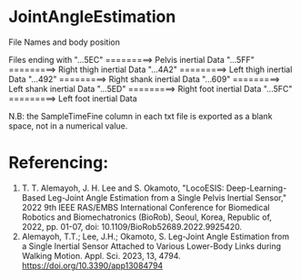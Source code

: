 # JointAngleEstimation

File Names and body position

Files ending with "...5EC" =========> Pelvis inertial Data
                  "...5FF" =========> Right thigh inertial Data
                  "...4A2" =========> Left thigh inertial Data
                  "...492" =========> Right shank inertial Data
                  "...609" =========> Left shank inertial Data
                  "...5ED" =========> Right foot inertial Data
                  "...5FC" =========> Left foot inertial Data


N.B: the SampleTimeFine column in each txt file is exported as a blank space, not in a numerical value.

# Referencing: 
1. T. T. Alemayoh, J. H. Lee and S. Okamoto, "LocoESIS: Deep-Learning-Based Leg-Joint Angle Estimation from a Single Pelvis Inertial Sensor," 2022 9th IEEE RAS/EMBS International Conference for Biomedical Robotics and Biomechatronics (BioRob), Seoul, Korea, Republic of, 2022, pp. 01-07, doi: 10.1109/BioRob52689.2022.9925420.
2. Alemayoh, T.T.; Lee, J.H.; Okamoto, S. Leg-Joint Angle Estimation from a Single Inertial Sensor Attached to Various Lower-Body Links during Walking Motion. Appl. Sci. 2023, 13, 4794. https://doi.org/10.3390/app13084794
